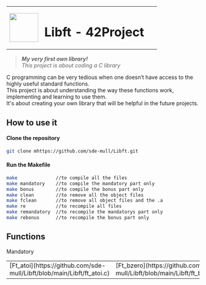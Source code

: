 <table>
  <tr>
    <td><img src="https://user-images.githubusercontent.com/78042197/192562397-81efc45d-0387-46df-bae4-ddf3a284c745.png" width=75px height=75px/></td>
    <td><h1 align="left"> Libft - 42Project &nbsp&nbsp</td>
  </tr>
</table>

>**_My very first own library!_**<br>_This project is about coding a C library_</br>

<p align="justified">
  C programming can be very tedious when one doesn’t have access to the highly useful
  standard functions.<br>This project is about understanding the way these functions work,
  implementing and learning to use them.</br>It's about creating your own library that will
  be helpful in the future projects.
</p>

<h2>How to use it</h2>
<h4>Clone the repository</h4>

```bash
git clone mhttps://github.com/sde-mull/Libft.git
```
<h4>Run the Makefile</h4>

```bash
make              //to compile all the files
make mandatory    //to compile the mandatory part only
make bonus        //to compile the bonus part only
make clean        //to remove all the object files
make fclean       //to remove all object files and the .a
make re           //to recompile all files
make remandatory  //to recompile the mandatorys part only
make rebonus      //to recompile the bonus part only
```

<h2>Functions</h2>

<table>
  <tr>
    Mandatory
  </tr>
  <tr>
    <td>[Ft_atoi](https://github.com/sde-mull/Libft/blob/main/Libft/ft_atoi.c)</td>
    <td>[Ft_bzero](https://github.com/sde-mull/Libft/blob/main/Libft/ft_bzero.c)</td>
    <td>[Ft_calloc](https://github.com/sde-mull/Libft/blob/main/Libft/ft_calloc.c)</td>
    <td>[Ft_isalnum](https://github.com/sde-mull/Libft/blob/main/Libft/ft_isalnum.c)</td>
  </tr>
</table>
